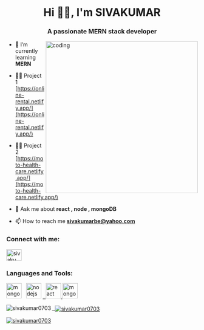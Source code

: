 
<h1 align="center">Hi 🙋‍♂️, I'm SIVAKUMAR</h1>
<h3 align="center">A passionate MERN stack developer</h3>

<img align="right" width="400" alt="coding" src="https://media.licdn.com/dms/image/D5612AQGOmwfIE5mlWA/article-cover_image-shrink_720_1280/0/1674617947228?e=2147483647&v=beta&t=FTU_isQ6VYfV5D_ueFHPWvT8ZqgDeJG3yr8Mi8lpfk0"  > 

- 🌱 I’m currently learning **MERN**

- 👨‍💻 Project 1 [https://online-rental.netlify.app/](https://online-rental.netlify.app/)

- 👨‍💻 Project 2 [https://moto-health-care.netlify.app/](https://moto-health-care.netlify.app/)

- 💬 Ask me about **react , node , mongoDB**

- 📫 How to reach me **sivakumarbe@yahoo.com**

<h3 align="left">Connect with me:</h3>
<p align="left">
<a href="https://linkedin.com/in/sivakumar-fsd" target="blank"><img align="center" src="https://static.vecteezy.com/system/resources/thumbnails/004/467/266/small/portfolio-sketch-neon-icon-simple-thin-line-outline-of-education-icons-for-ui-and-ux-website-or-mobile-application-isolated-on-brick-wall-vector.jpg" alt="sivakumar-fsd" height="30" width="40" /></a>
</p>

<h3 align="left">Languages and Tools:</h3>
<p align="left">
  <img src="https://w1.pngwing.com/pngs/136/126/png-transparent-javascript-logo-angularjs-nodejs-computer-programming-web-development-computer-software-jquery-yellow.png" alt="mongodb" width="40" height="40"/>  &nbsp; 
    <img src="https://seeklogo.com/images/N/nodejs-logo-FBE122E377-seeklogo.com.png" alt="nodejs" width="40" height="40"/> </a> <a href="https://reactjs.org/" target="_blank" rel="noreferrer"> &nbsp;
      <img src="https://cdn.worldvectorlogo.com/logos/react-1.svg" alt="react" width="40" height="40"/>
     <img src="https://www.svgrepo.com/show/331488/mongodb.svg" alt="mongodb" width="40" height="40"/> </p>

<p><img align="left" src="https://github-readme-stats.vercel.app/api/top-langs?username=sivakumar0703&show_icons=true&locale=en&layout=compact" alt="sivakumar0703" /></p> 

<p>&nbsp; <img align="center" src="https://github-readme-stats.vercel.app/api?username=sivakumar0703&show_icons=true&locale=en" alt="sivakumar0703" /></p> 

<p><img align="center" src="https://github-readme-streak-stats.herokuapp.com/?user=sivakumar0703&" alt="sivakumar0703" /></p>
